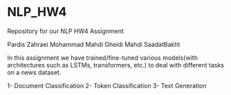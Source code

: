 # NLP_HW4
Repository for our NLP HW4 Assignment

Pardis Zahraei
Mohammad Mahdi Gheidi
Mahdi SaadatBakht

In this assignment we have trained/fine-tuned various models(with architectures such as LSTMs, transformers, etc.) to deal with different tasks on a news dataset.

1- Document Classification
2- Token Classification
3- Text Generation